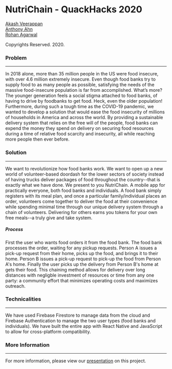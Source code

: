 # NutriChain - QuackHacks 2020

[Akash Veerappan](https://github.com/Akash2002) <br>
[Anthony Ahn](https://github.com/aahn33) <br>
[Rohan Agarwal](https://github.com/roaga) <br>

Copyrights Reserved. 2020.

### Problem
-----------------
In 2018 alone, more than 35 million people in the US were food insecure, with over 4.6 million extremely insecure. Even though food banks try to supply food to as many people as possible, satisfying the needs of the massive food-insecure population is far from accomplished. What’s more? The younger generation feels a social stigma attached to food banks, of having to drive by foodbanks to get food. Heck, even the older population! Furthermore, during such a tough time as the COVID-19 pandemic, we wanted to develop a solution that would ease the food insecurity of millions of households in America and across the world. By providing a sustainable delivery system that relies on the free will of the people, food banks can expend the money they spend on delivery on securing food resources during a time of relative food scarcity and insecurity, all while reaching more people then ever before.

### Solution
----------------
We want to revolutionize how food banks work. We want to open up a new world of volunteer-based doordash for the lower sectors of society instead of having trucks deliver packages of food throughout the country--that is exactly what we have done. We present to you NutriChain. A mobile app for practically everyone, both food banks and individuals. A food bank simply registers with its meal plan, and once a particular family/individual places an order, volunteers come together to deliver the food at their convenience while spending minimal time through our unique delivery system through a chain of volunteers. Delivering for others earns you tokens for your own free meals--a truly give and take system.  
##### Process
First the user who wants food orders it from the food bank. The food bank processes the order, waiting for any pickup requests. Person A issues a pick-up request from their home, picks up the food, and brings it to their home. Person B issues a pick-up request to pick-up the food from Person A's home. Finally the user picks up the delivery from Person B's home at gets their food. This chaining method allows for delivery over long distances with negligble investment of resources or time from any one party: a community effort that minimizes operating costs and maximizes outreach.

### Technicalities
-------------------
We have used Firebase Firestore to manage data from the cloud and Firebase Authentication to manage the two user types (food banks and individuals). We have built the entire app with React Native and JavaScript to allow for cross-platform compatibility. 

### More Information
---------------------
For more information, please view our [presentation](https://gtvault-my.sharepoint.com/:p:/g/personal/aveerappan8_gatech_edu/EZOoYldBydVLjBT41Sl8hkwB7Cl22TUj6seIfZnMcBkWPA?e=IPdpVL) on this project.  
